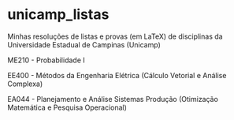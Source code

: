 # unicamp_listas

Minhas resoluções de listas e provas (em LaTeX) de disciplinas da Universidade Estadual de Campinas (Unicamp)

ME210 - Probabilidade I

EE400 - Métodos da Engenharia Elétrica (Cálculo Vetorial e Análise Complexa)

EA044 - Planejamento e Análise Sistemas Produção (Otimização Matemática e Pesquisa Operacional)
